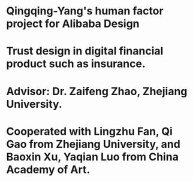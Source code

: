 # Qingqing-Yang's human factor project for Alibaba Design
# Trust design in digital financial product such as insurance.
# Advisor: Dr. Zaifeng Zhao, Zhejiang University.
# Cooperated with Lingzhu Fan, Qi Gao from Zhejiang University, and Baoxin Xu, Yaqian Luo from China Academy of Art.
